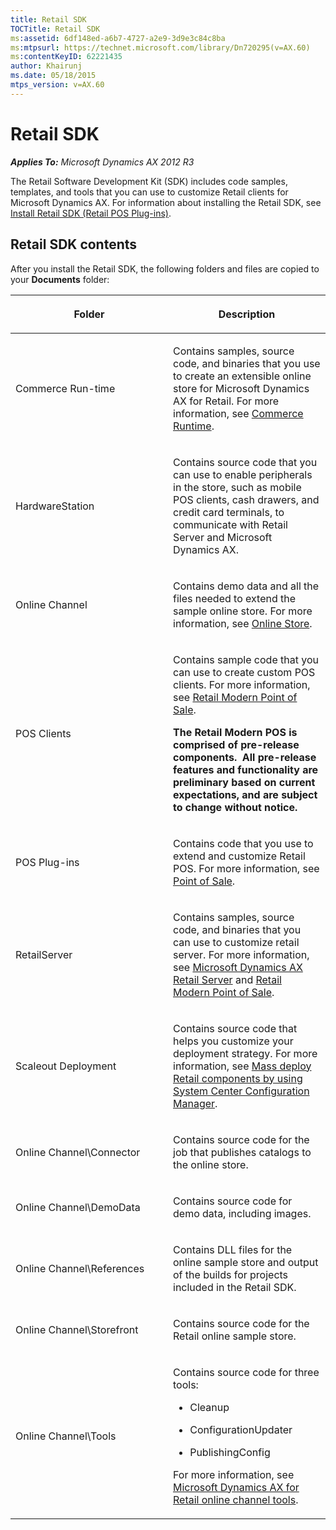 ```yaml
---
title: Retail SDK
TOCTitle: Retail SDK
ms:assetid: 6df148ed-a6b7-4727-a2e9-3d9e3c84c8ba
ms:mtpsurl: https://technet.microsoft.com/library/Dn720295(v=AX.60)
ms:contentKeyID: 62221435
author: Khairunj
ms.date: 05/18/2015
mtps_version: v=AX.60
---
```


# Retail SDK 


_**Applies To:** Microsoft Dynamics AX 2012 R3_

The Retail Software Development Kit (SDK) includes code samples, templates, and tools that you can use to customize Retail clients for Microsoft Dynamics AX. For information about installing the Retail SDK, see [Install Retail SDK (Retail POS Plug-ins)](install-retail-sdk-retail-pos-plug-ins.md).

## Retail SDK contents

After you install the Retail SDK, the following folders and files are copied to your **Documents** folder:

<table>
<colgroup>
<col style="width: 50%" />
<col style="width: 50%" />
</colgroup>
<thead>
<tr class="header">
<th><p>Folder</p></th>
<th><p>Description</p></th>
</tr>
</thead>
<tbody>
<tr class="odd">
<td><p>Commerce Run-time</p></td>
<td><p>Contains samples, source code, and binaries that you use to create an extensible online store for Microsoft Dynamics AX for Retail. For more information, see <a href="commerce-runtime.md">Commerce Runtime</a>.</p></td>
</tr>
<tr class="even">
<td><p>HardwareStation</p></td>
<td><p>Contains source code that you can use to enable peripherals in the store, such as mobile POS clients, cash drawers, and credit card terminals, to communicate with Retail Server and Microsoft Dynamics AX.</p></td>
</tr>
<tr class="odd">
<td><p>Online Channel</p></td>
<td><p>Contains demo data and all the files needed to extend the sample online store. For more information, see <a href="online-store.md">Online Store</a>.</p></td>
</tr>
<tr class="even">
<td><p>POS Clients</p></td>
<td><p>Contains sample code that you can use to create custom POS clients. For more information, see <a href="retail-modern-point-of-sale.md">Retail Modern Point of Sale</a>.</p>
<p></p>
<p><strong>The Retail Modern POS is comprised of pre-release components.  All pre-release features and functionality are preliminary based on current expectations, and are subject to change without notice.</strong></p></td>
</tr>
<tr class="odd">
<td><p>POS Plug-ins</p></td>
<td><p>Contains code that you use to extend and customize Retail POS. For more information, see <a href="point-of-sale.md">Point of Sale</a>.</p></td>
</tr>
<tr class="even">
<td><p>RetailServer</p></td>
<td><p>Contains samples, source code, and binaries that you can use to customize retail server. For more information, see <a href="microsoft-dynamics-ax-retail-server.md">Microsoft Dynamics AX Retail Server</a> and <a href="retail-modern-point-of-sale.md">Retail Modern Point of Sale</a>.</p></td>
</tr>
<tr class="odd">
<td><p>Scaleout Deployment</p></td>
<td><p>Contains source code that helps you customize your deployment strategy. For more information, see <a href="mass-deploy-retail-components-by-using-system-center-configuration-manager.md">Mass deploy Retail components by using System Center Configuration Manager</a>.</p></td>
</tr>
<tr class="even">
<td><p>Online Channel\Connector</p></td>
<td><p>Contains source code for the job that publishes catalogs to the online store.</p></td>
</tr>
<tr class="odd">
<td><p>Online Channel\DemoData</p></td>
<td><p>Contains source code for demo data, including images.</p></td>
</tr>
<tr class="even">
<td><p>Online Channel\References</p></td>
<td><p>Contains DLL files for the online sample store and output of the builds for projects included in the Retail SDK.</p></td>
</tr>
<tr class="odd">
<td><p>Online Channel\Storefront</p></td>
<td><p>Contains source code for the Retail online sample store.</p></td>
</tr>
<tr class="even">
<td><p>Online Channel\Tools</p></td>
<td><p>Contains source code for three tools:</p>
<ul>
<li><p>Cleanup</p></li>
<li><p>ConfigurationUpdater</p></li>
<li><p>PublishingConfig</p></li>
</ul>
<p>For more information, see <a href="microsoft-dynamics-ax-for-retail-online-channel-tools.md">Microsoft Dynamics AX for Retail online channel tools</a>.</p></td>
</tr>
</tbody>
</table>

  


